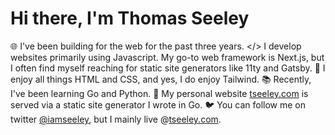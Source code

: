 # Hi there, I'm Thomas Seeley
🌐 I've been building for the web for the past three years.
</> I develop websites primarily using Javascript. My go-to web framework is Next.js, but I often find myself reaching for static site generators like 11ty and Gatsby.
🎨 I enjoy all things HTML and CSS, and yes, I do enjoy Tailwind.
📚 Recently, I've been learning Go and Python. 
👤 My personal website [tseeley.com](https://tseeley.com/site/home) is served via a static site generator I wrote in Go.
🐦 You can follow me on twitter [@iamseeley](https://twitter.com/iamseeley), but I mainly live  @[tseeley.com](https://tseeley.com/site/home). 
